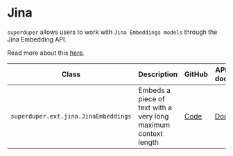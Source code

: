 # Jina

`superduper` allows users to work with `Jina Embeddings models` through the Jina Embedding API.

Read more about this [here](/docs/docs/walkthrough/ai_apis#jina).

| Class | Description | GitHub | API-docs |
| --- | --- | --- | --- |
| `superduper.ext.jina.JinaEmbeddings` | Embeds a piece of text with a very long maximum context length | [Code](https://github.com/superduper/superduper/blob/main/superduper/ext/jina/model.py) | [Docs](/docs/api/ext/jina/model#jinaembedding) |